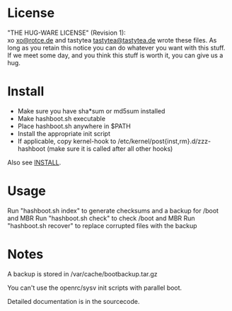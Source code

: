# License
"THE HUG-WARE LICENSE" (Revision 1):<br/>
xo <xo@rotce.de> and tastytea <tastytea@tastytea.de> wrote these files. As long
as you retain this notice you can do whatever you want with this stuff. If we
meet some day, and you think this stuff is worth it, you can give us a hug.

# Install
* Make sure you have sha*sum or md5sum installed
* Make hashboot.sh executable
* Place hashboot.sh anywhere in $PATH
* Install the appropriate init script
* If applicable, copy kernel-hook to /etc/kernel/post{inst,rm}.d/zzz-hashboot (make sure it is called after all other hooks)

Also see [INSTALL](https://git.tastytea.de/?p=hashboot.git;a=blob_plain;f=INSTALL).

# Usage
Run "hashboot.sh index" to generate checksums and a backup for /boot and MBR
Run "hashboot.sh check" to check /boot and MBR
Run "hashboot.sh recover" to replace corrupted files with the backup

# Notes
A backup is stored in /var/cache/bootbackup.tar.gz

You can't use the openrc/sysv init scripts with parallel boot.

Detailed documentation is in the sourcecode.

